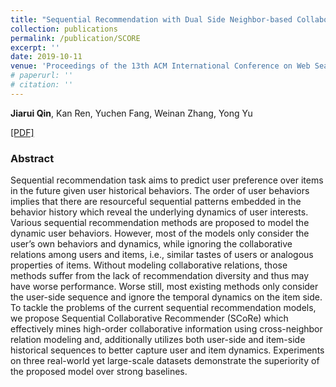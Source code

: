 ```yaml
---
title: "Sequential Recommendation with Dual Side Neighbor-based Collaborative Relation Modeling"
collection: publications
permalink: /publication/SCORE
excerpt: ''
date: 2019-10-11
venue: 'Proceedings of the 13th ACM International Conference on Web Search and Data Mining. (WSDM 2020)'
# paperurl: '' 
# citation: ''
---
```


**Jiarui Qin**, Kan Ren, Yuchen Fang, Weinan Zhang, Yong Yu

[\[PDF\]](https://arxiv.org/abs/1911.03883)

### Abstract
Sequential recommendation task aims to predict user preference over items in the future given user historical behaviors. The order of user behaviors implies that there are resourceful sequential patterns embedded in the behavior history which reveal the underlying dynamics of user interests. Various sequential recommendation methods are proposed to model the dynamic user behaviors. However, most of the models only consider the user’s own behaviors and dynamics, while ignoring the collaborative relations among users and items, i.e., similar tastes of users or analogous properties of items. Without modeling collaborative relations, those methods suffer from the lack of recommendation diversity and thus may have worse performance. Worse still, most existing methods only consider the user-side sequence and ignore the temporal dynamics on the item side. To tackle the problems of the current sequential recommendation models, we propose Sequential Collaborative Recommender (SCoRe) which effectively mines high-order collaborative information using cross-neighbor relation modeling and, additionally utilizes both user-side and item-side historical sequences to better capture user and item dynamics. Experiments on three real-world yet large-scale datasets demonstrate the superiority of the proposed model over strong baselines.